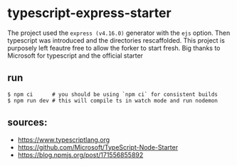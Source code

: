 # typescript-express-starter
The project used the `express (v4.16.0)` generator with the `ejs` option. 
Then typescript was introduced and the directories rescaffolded.
This project is purposely left feautre free to allow the forker to start fresh. 
Big thanks to Microsoft for typescript and the official starter

## run
```
$ npm ci      # you should be using `npm ci` for consistent builds
$ npm run dev # this will compile ts in watch mode and run nodemon 
```

## sources: 
- https://www.typescriptlang.org
- https://github.com/Microsoft/TypeScript-Node-Starter
- https://blog.npmjs.org/post/171556855892
